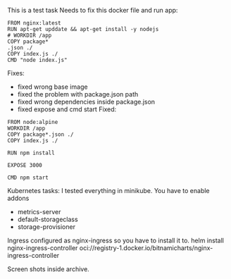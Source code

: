 This is a test task
Needs to fix this docker file and run app:
```
FROM nginx:latest
RUN apt-get upddate && apt-get install -y nodejs
# WORKDIR /app
COPY package*
.json ./
COPY index.js ./
CMD "node index.js"
```
Fixes:
- fixed wrong base image
- fixed the problem with package.json path
- fixed wrong dependencies   inside package.json
- fixed expose and cmd start
Fixed:
```
FROM node:alpine
WORKDIR /app
COPY package*.json ./
COPY index.js ./

RUN npm install 

EXPOSE 3000

CMD npm start
```
Kubernetes tasks:
I tested everything in minikube.
You have to enable addons 
- metrics-server
- default-storageclass
- storage-provisioner

Ingress configured as nginx-ingress so you have to install it to. 
helm install nginx-ingress-controller  oci://registry-1.docker.io/bitnamicharts/nginx-ingress-controller

Screen shots inside archive.